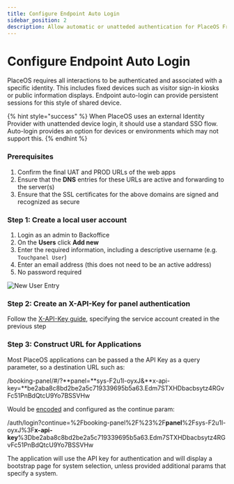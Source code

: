 ```yaml
---
title: Configure Endpoint Auto Login
sidebar_position: 2
description: Allow automatic or unatteded authentication for PlaceOS Frontend Applications
---
```


# Configure Endpoint Auto Login

PlaceOS requires all interactions to be authenticated and associated with a specific identity. This includes fixed devices such as visitor sign-in kiosks or public information displays. Endpoint auto-login can provide persistent sessions for this style of shared device.

{% hint style="success" %}
When PlaceOS uses an external Identity Provider with unattended device login, it should use a standard SSO flow. Auto-login provides an option for devices or environments which may not support this.
{% endhint %}

### Prerequisites

1. Confirm the final UAT and PROD URLs of the web apps
2. Ensure that the **DNS** entries for these URLs are active and forwarding to the server(s)
3. Ensure that the SSL certificates for the above domains are signed and recognized as secure

### Step 1: Create a local user account

1. Login as an admin to Backoffice
2. On the **Users** click **Add new**
3. Enter the required information, including a descriptive username (e.g. `Touchpanel User`)
4. Enter an email address (this does not need to be an active address)
5. No password required

![New User Entry](assets/panel\_login\_new\_user.png)

### Step 2: Create an X-API-Key for panel authentication

Follow the [X-API-Key guide](../authentication/x-api-keys.md), specifying the service account created in the previous step

### Step 3: Construct URL for Applications

Most PlaceOS applications can be passed a the API Key as a query parameter, so a destination URL such as:

/booking-panel/#/?**panel=**sys-F2u1l-oyxJ&**x-api-key=**be2aba8c8bd2be2a5c719339695b5a63.Edm7STXHDbacbsytz4RGvFc51PnBdQtcU9Yo7BSSVHw

Would be [encoded](https://developer.mozilla.org/en-US/docs/Web/JavaScript/Reference/Global\_Objects/encodeURIComponent) and configured as the continue param:

/auth/login?continue=%2Fbooking-panel%2F%23%2F**panel**%2Fsys-F2u1l-oyxJ%3F**x-api-key**%3Dbe2aba8c8bd2be2a5c719339695b5a63.Edm7STXHDbacbsytz4RGvFc51PnBdQtcU9Yo7BSSVHw

The application will use the API key for authentication and will display a bootstrap page for system selection, unless provided additional params that specify a system.
